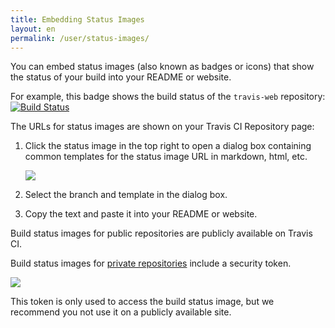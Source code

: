 ```yaml
---
title: Embedding Status Images
layout: en
permalink: /user/status-images/
---
```


You can embed status images (also known as badges or icons) that show the
status of your build into your README or website.

For example, this badge shows the build status of the `travis-web` repository:
[![Build Status](https://travis-ci.org/travis-ci/travis-web.svg?branch=master)](https://travis-ci.org/travis-ci/travis-web)

The URLs for status images are shown on your Travis CI Repository page:

1. Click the status image in the top right to open a dialog box containing common
templates for the status image URL in markdown, html, etc.

	![](http://s3itch.paperplanes.de/statusimage_20140320_112129.jpg)

2. Select the branch and template in the dialog box.

3. Copy the text and paste it into your README or website.

Build status images for public repositories are publicly available on Travis CI.

Build status images for [private repositories](https://travis-ci.com) include
a security token.

![](http://s3itch.paperplanes.de/Travis_CI__Hosted_Continuous_Integration_That_Just_Works_20140320_112255_20140320_112334.jpg)

This token is only used to access the build status image, but we recommend you
not use it on a publicly available site.
